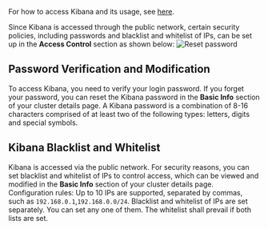 For how to access Kibana and its usage, see [here](https://cloud.tencent.com/document/product/845/17146).

Since Kibana is accessed through the public network, certain security policies, including passwords and blacklist and whitelist of IPs, can be set up in the **Access Control** section as shown below:
![Reset password](https://main.qcloudimg.com/raw/3fa85f997895ed2e21b1abe9f7c1f9ee.png)
## Password Verification and Modification
To access Kibana, you need to verify your login password. If you forget your password, you can reset the Kibana password in the **Basic Info** section of your cluster details page. A Kibana password is a combination of 8-16 characters comprised of at least two of the following types: letters, digits and special symbols.


## Kibana Blacklist and Whitelist
Kibana is accessed via the public network. For security reasons, you can set blacklist and whitelist of IPs to control access, which can be viewed and modified in the **Basic Info** section of your cluster details page. Configuration rules: Up to 10 IPs are supported, separated by commas, such as `192.168.0.1`,`192.168.0.0/24`. Blacklist and whitelist of IPs are set separately. You can set any one of them. The whitelist shall prevail if both lists are set.

